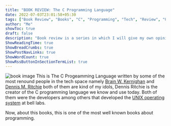 ```yaml
---
title: "BOOK REVIEW: The C Programming Language"
date: 2022-07-03T23:01:58+05:30
tags: ["Book Review", "Books", "C", "Programming", "Tech", "Review", "UNIX"] 
author: "Me"
showToc: true
draft: false
description: "Book review is a series in which I will give my own opinion on book I read."
ShowReadingTime: true
ShowBreadCrumbs: true
ShowPostNavLinks: true
ShowWordCount: true
ShowRssButtonInSectionTermList: true
---
```



![book image](https://m.media-amazon.com/images/I/411ejyE8obL._AC_SY780_.jpg) This is The C Progeamming Language written by some of the most renound people in the tech space namely [Brain W. Kernighan](https://www.cs.princeton.edu/~bwk/) and [Dennis M. Ritchie](https://www.bell-labs.com/usr/dmr/www/) both of them are kind of my idols, Dennis Ritchie is the creator of the C programming language we know and use today. Both of them were the developers among others that developed the [UNIX operating system](https://en.wikipedia.org/wiki/Unix) at bell labs.

Now, about this books, this is one of the most well known books about programming. 
